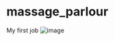 # massage_parlour
 My first job
![image](https://user-images.githubusercontent.com/77689635/164441502-734d8b17-75ed-4be6-8439-0ccb50cbef24.png)
